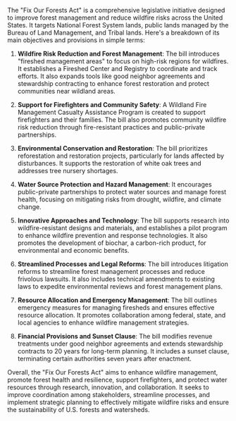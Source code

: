 The "Fix Our Forests Act" is a comprehensive legislative initiative designed to improve forest management and reduce wildfire risks across the United States. It targets National Forest System lands, public lands managed by the Bureau of Land Management, and Tribal lands. Here's a breakdown of its main objectives and provisions in simple terms:

1. **Wildfire Risk Reduction and Forest Management**: The bill introduces "fireshed management areas" to focus on high-risk regions for wildfires. It establishes a Fireshed Center and Registry to coordinate and track efforts. It also expands tools like good neighbor agreements and stewardship contracting to enhance forest restoration and protect communities near wildland areas.

2. **Support for Firefighters and Community Safety**: A Wildland Fire Management Casualty Assistance Program is created to support firefighters and their families. The bill also promotes community wildfire risk reduction through fire-resistant practices and public-private partnerships.

3. **Environmental Conservation and Restoration**: The bill prioritizes reforestation and restoration projects, particularly for lands affected by disturbances. It supports the restoration of white oak trees and addresses tree nursery shortages.

4. **Water Source Protection and Hazard Management**: It encourages public-private partnerships to protect water sources and manage forest health, focusing on mitigating risks from drought, wildfire, and climate change.

5. **Innovative Approaches and Technology**: The bill supports research into wildfire-resistant designs and materials, and establishes a pilot program to enhance wildfire prevention and response technologies. It also promotes the development of biochar, a carbon-rich product, for environmental and economic benefits.

6. **Streamlined Processes and Legal Reforms**: The bill introduces litigation reforms to streamline forest management processes and reduce frivolous lawsuits. It also includes technical amendments to existing laws to expedite environmental reviews and forest management plans.

7. **Resource Allocation and Emergency Management**: The bill outlines emergency measures for managing firesheds and ensures effective resource allocation. It promotes collaboration among federal, state, and local agencies to enhance wildfire management strategies.

8. **Financial Provisions and Sunset Clause**: The bill modifies revenue treatments under good neighbor agreements and extends stewardship contracts to 20 years for long-term planning. It includes a sunset clause, terminating certain authorities seven years after enactment.

Overall, the "Fix Our Forests Act" aims to enhance wildfire management, promote forest health and resilience, support firefighters, and protect water resources through research, innovation, and collaboration. It seeks to improve coordination among stakeholders, streamline processes, and implement strategic planning to effectively mitigate wildfire risks and ensure the sustainability of U.S. forests and watersheds.